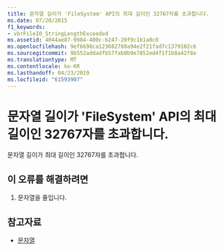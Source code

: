 ```yaml
---
title: 문자열 길이가 'FileSystem' API의 최대 길이인 32767자를 초과합니다.
ms.date: 07/20/2015
f1_keywords:
- vbrFileIO_StringLengthExceeded
ms.assetid: 4044ae87-9984-400c-b247-20f9c1b1a0c0
ms.openlocfilehash: 9ef6698ca123682788a94e2f21fad7c1379102c6
ms.sourcegitcommit: 9b552addadfb57fab0b9e7852ed4f1f1b8a42f8e
ms.translationtype: MT
ms.contentlocale: ko-KR
ms.lasthandoff: 04/23/2019
ms.locfileid: "61593907"
---
```

# <a name="string-length-exceeds-maximum-length-of-32767-characters-for-filesystem-apis"></a>문자열 길이가 'FileSystem' API의 최대 길이인 32767자를 초과합니다.
문자열 길이가 최대 길이인 32767자를 초과합니다.  
  
## <a name="to-correct-this-error"></a>이 오류를 해결하려면  
  
1. 문자열을 줄입니다.  
  
## <a name="see-also"></a>참고자료

- [문자열](../../visual-basic/programming-guide/language-features/strings/index.md)
